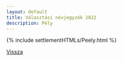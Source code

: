 ```yaml
---
layout: default
title: Választási névjegyzék 2022
description: Pély
---
```


{% include settlementHTMLs/Peely.html %}

[Vissza](./)